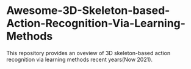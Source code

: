 # Awesome-3D-Skeleton-based-Action-Recognition-Via-Learning-Methods
This repository provides an oveview of 3D skeleton-based action recognition via learning methods recent years(Now  2021).
